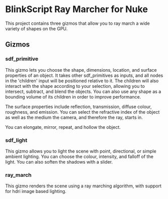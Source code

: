# BlinkScript Ray Marcher for Nuke

This project contains three gizmos that allow you to ray march a wide variety of shapes on the GPU.

## Gizmos

### sdf_primitive

This gizmo lets you choose the shape, dimensions, location, and surface properties of an object. It takes other sdf_primitives as inputs, and all nodes in the 'children' input will be positioned relative to it. The children will also interact with the shape according to your selection, allowing you to intersect, subtract, and blend the objects. You can also use any shape as a bounding volume of its children in order to improve performance.

The surface properties include reflection, transmission, diffuse colour, roughness, and emission. You can select the refractive index of the object as well as the medium the camera, and therefore the ray, starts in.

You can elongate, mirror, repeat, and hollow the object.


### sdf_light

This gizmo allows you to light the scene with point, directional, or simple ambient lighting. You can choose the colour, intensity, and falloff of the light. You can also soften the shadows with a slider.

### ray_march

This gizmo renders the scene using a ray marching algorithm, with support for hdri image based lighting.
